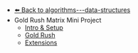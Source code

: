 - [⬅️ Back to algorithms---data-structures](../README.md)
- Gold Rush  Matrix Mini Project
  - [Intro & Setup](./Intro---Setup.md "Intro & Setup")
  - [Gold Rush](./Gold-Rush.md "Gold Rush")
  - [Extensions](./Extensions.md "Extensions")
